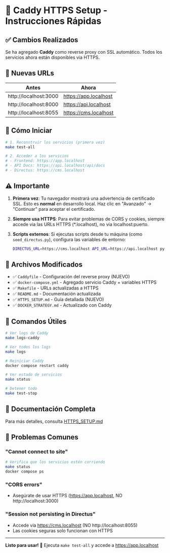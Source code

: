 # 🎉 Caddy HTTPS Setup - Instrucciones Rápidas

## ✅ Cambios Realizados

Se ha agregado **Caddy** como reverse proxy con SSL automático. Todos los servicios ahora están disponibles via HTTPS.

## 🔐 Nuevas URLs

| Antes | Ahora |
|-------|-------|
| http://localhost:3000 | https://app.localhost |
| http://localhost:8000 | https://api.localhost |
| http://localhost:8055 | https://cms.localhost |

## 🚀 Cómo Iniciar

```bash
# 1. Reconstruir los servicios (primera vez)
make test-all

# 2. Acceder a los servicios
# - Frontend: https://app.localhost
# - API Docs: https://api.localhost/api/docs
# - Directus: https://cms.localhost
```

## ⚠️ Importante

1. **Primera vez**: Tu navegador mostrará una advertencia de certificado SSL. Esto es **normal** en desarrollo local. Haz clic en "Avanzado" → "Continuar" para aceptar el certificado.

2. **Siempre usa HTTPS**: Para evitar problemas de CORS y cookies, siempre accede via las URLs HTTPS (*.localhost), no via localhost:puerto.

3. **Scripts externos**: Si ejecutas scripts desde tu máquina (como `seed_directus.py`), configura las variables de entorno:
   ```bash
   DIRECTUS_URL=https://cms.localhost API_URL=https://api.localhost python3 scripts/seed_directus.py
   ```

## 📁 Archivos Modificados

- ✅ `Caddyfile` - Configuración del reverse proxy (NUEVO)
- ✅ `docker-compose.yml` - Agregado servicio Caddy + variables HTTPS
- ✅ `Makefile` - URLs actualizadas a HTTPS
- ✅ `README.md` - Documentación actualizada
- ✅ `HTTPS_SETUP.md` - Guía detallada (NUEVO)
- ✅ `DOCKER_STRATEGY.md` - Actualizado con Caddy

## 🔧 Comandos Útiles

```bash
# Ver logs de Caddy
make logs-caddy

# Ver todos los logs
make logs

# Reiniciar Caddy
docker compose restart caddy

# Ver estado de servicios
make status

# Detener todo
make test-stop
```

## 📖 Documentación Completa

Para más detalles, consulta [HTTPS_SETUP.md](HTTPS_SETUP.md)

## 🐛 Problemas Comunes

### "Cannot connect to site"
```bash
# Verifica que los servicios estén corriendo
make status
docker compose ps
```

### "CORS errors"
- Asegúrate de usar HTTPS (https://app.localhost, NO http://localhost:3000)

### "Session not persisting in Directus"
- Accede via https://cms.localhost (NO http://localhost:8055)
- Las cookies seguras solo funcionan con HTTPS

---

**Listo para usar! 🎉** Ejecuta `make test-all` y accede a https://app.localhost
